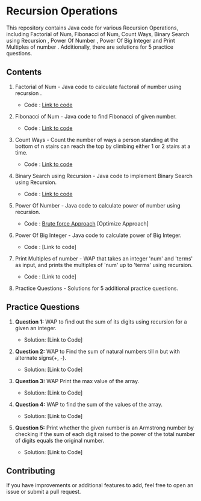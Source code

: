 # Recursion Operations

This repository contains Java code for various  Recursion Operations, including Factorial of Num, Fibonacci of Num, Count Ways, Binary Search using Recursion , Power Of Number , Power Of Big Integer and Print Multiples of number . Additionally, there are solutions for 5 practice questions.

## Contents

1. Factorial of Num - Java code to calculate factorail of number using recursion .
   - Code : [Link to code](https://github.com/adityaprajapati10/DSA-Java/blob/main/Recursion/FactorialNum.java)
2. Fibonacci of Num - Java code to find Fibonacci of given number.
   - Code : [Link to code](https://github.com/adityaprajapati10/DSA-Java/blob/main/Recursion/FibonacciNo.java)
3. Count Ways - Count the number of ways a person standing at the bottom of n stairs can reach the top by climbing either 1 or 2 stairs at a time.
   - Code : [Link to code](https://github.com/adityaprajapati10/DSA-Java/blob/main/Recursion/CountWays.java)
4. Binary Search using Recursion - Java code to implement Binary Search using Recursion.
   - Code : [Link to code](https://github.com/adityaprajapati10/DSA-Java/blob/main/Recursion/BinaryaSearchRecur.java)
5. Power Of Number - Java code to calculate power of number using recursion.
   - Code : [Brute force Approach](https://github.com/adityaprajapati10/DSA-Java/blob/main/Recursion/PowerOfNumber.java)
            [Optimize Approach]
6. Power Of Big Integer - Java code to calculate power of Big Integer.
   - Code : [Link to code]
7. Print Multiples of number - WAP that takes an integer 'num' and 'terms' as input, and prints the multiples of 'num' up to 'terms' using recursion.
   - Code : [Link to code]
   
8. Practice Questions - Solutions for 5 additional practice questions.


## Practice Questions

1. **Question 1:** WAP to find out the sum of its digits using recursion for a given an integer.
   - Solution: [Link to Code]

2. **Question 2:** WAP to Find the sum of natural numbers till n but with alternate signs(+, -).
   - Solution: [Link to Code]

3. **Question 3:** WAP Print the max value of the array.
   - Solution: [Link to Code]

4. **Question 4:** WAP to find the sum of the values of the array.
   - Solution: [Link to Code]

5. **Question 5:** Print whether the given number is an Armstrong number by checking if the sum of each digit raised to the power of the total number of digits equals the original number.
   - Solution: [Link to Code]
## Contributing

If you have improvements or additional features to add, feel free to open an issue or submit a pull request.


